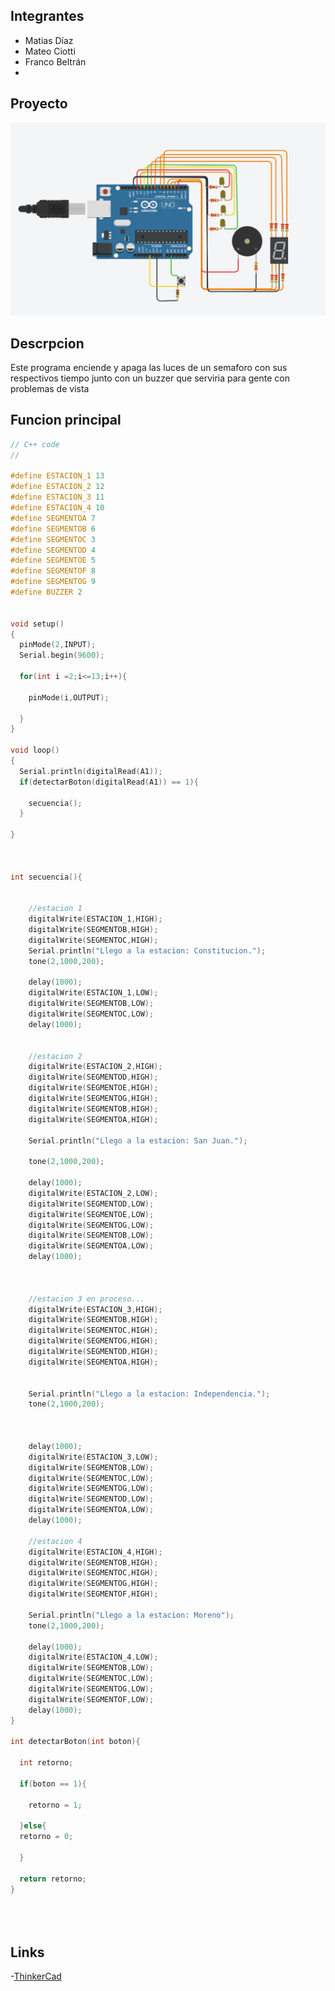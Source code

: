 ## Integrantes
- Matias Díaz
- Mateo Ciotti
- Franco Beltrán
- 


## Proyecto


<img src="https://github.com/0Mateciotti/SPD-Jodo-2/blob/main/Jodo%202/Imagenes/adasd.PNG?raw=true" width="800"/>

## Descrpcion
Este programa enciende y apaga las luces de un semaforo con sus respectivos tiempo junto con un buzzer que serviria para gente con problemas de vista


## Funcion principal

~~~ C (lenguaje en el que esta escrito)
// C++ code
//

#define ESTACION_1 13
#define ESTACION_2 12
#define ESTACION_3 11
#define ESTACION_4 10
#define SEGMENTOA 7
#define SEGMENTOB 6
#define SEGMENTOC 3
#define SEGMENTOD 4
#define SEGMENTOE 5
#define SEGMENTOF 8
#define SEGMENTOG 9
#define BUZZER 2


void setup()
{
  pinMode(2,INPUT);
  Serial.begin(9600);
  
  for(int i =2;i<=13;i++){
  
  	pinMode(i,OUTPUT);	
  
  } 
}

void loop()
{	
  Serial.println(digitalRead(A1));
  if(detectarBoton(digitalRead(A1)) == 1){
  
    secuencia();
  }
 	
}	



int secuencia(){
	
  
  	//estacion 1
	digitalWrite(ESTACION_1,HIGH);
	digitalWrite(SEGMENTOB,HIGH);
  	digitalWrite(SEGMENTOC,HIGH);
  	Serial.println("Llego a la estacion: Constitucion.");
  	tone(2,1000,200);
	    	
  	delay(1000);
  	digitalWrite(ESTACION_1,LOW);
  	digitalWrite(SEGMENTOB,LOW);
  	digitalWrite(SEGMENTOC,LOW);
    delay(1000);
	
  
  	//estacion 2
  	digitalWrite(ESTACION_2,HIGH);
	digitalWrite(SEGMENTOD,HIGH);
  	digitalWrite(SEGMENTOE,HIGH);
  	digitalWrite(SEGMENTOG,HIGH);
  	digitalWrite(SEGMENTOB,HIGH);
 	digitalWrite(SEGMENTOA,HIGH);
  
  	Serial.println("Llego a la estacion: San Juan.");
  
  	tone(2,1000,200);
  
  	delay(1000);
  	digitalWrite(ESTACION_2,LOW);
	digitalWrite(SEGMENTOD,LOW);
  	digitalWrite(SEGMENTOE,LOW);
  	digitalWrite(SEGMENTOG,LOW);
  	digitalWrite(SEGMENTOB,LOW);
 	digitalWrite(SEGMENTOA,LOW);
    delay(1000);
  
  
  
  	//estacion 3 en proceso...
 	digitalWrite(ESTACION_3,HIGH);
	digitalWrite(SEGMENTOB,HIGH);
  	digitalWrite(SEGMENTOC,HIGH);
  	digitalWrite(SEGMENTOG,HIGH);
  	digitalWrite(SEGMENTOD,HIGH);
  	digitalWrite(SEGMENTOA,HIGH);
  	
  	
  	Serial.println("Llego a la estacion: Independencia.");
  	tone(2,1000,200);
  		
  
  
  	delay(1000);
  	digitalWrite(ESTACION_3,LOW);
	digitalWrite(SEGMENTOB,LOW);
  	digitalWrite(SEGMENTOC,LOW);
  	digitalWrite(SEGMENTOG,LOW);
  	digitalWrite(SEGMENTOD,LOW);
  	digitalWrite(SEGMENTOA,LOW);
    delay(1000);
  	
  	//estacion 4
 	digitalWrite(ESTACION_4,HIGH);
	digitalWrite(SEGMENTOB,HIGH);
  	digitalWrite(SEGMENTOC,HIGH);
  	digitalWrite(SEGMENTOG,HIGH);
  	digitalWrite(SEGMENTOF,HIGH); 	
  
  	Serial.println("Llego a la estacion: Moreno");
  	tone(2,1000,200);	
  
  	delay(1000);
  	digitalWrite(ESTACION_4,LOW);
	digitalWrite(SEGMENTOB,LOW);
  	digitalWrite(SEGMENTOC,LOW);
  	digitalWrite(SEGMENTOG,LOW);
  	digitalWrite(SEGMENTOF,LOW);
    delay(1000);
}

int detectarBoton(int boton){

  int retorno;
  
  if(boton == 1){
  
  	retorno = 1;
  
  }else{
  retorno = 0;
    
  }

  return retorno;
}





~~~

## Links
-[ThinkerCad](https://www.tinkercad.com/things/7pXPCxyjQpk-dojo-2/editel?sharecode=IQytHxrYL692Wkem_FyFjY2PSjNzhZThaxvCZEPInLU)
